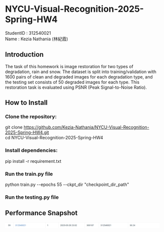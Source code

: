 # NYCU-Visual-Recognition-2025-Spring-HW4
StudentID  : 312540021  
Name       : Kezia Nathania (林紀霞)  

## Introduction 
The task of this homework is image restoration for two types of degradation, rain and snow. The dataset is split into training/validation with 1600 pairs of clean and degraded images for each degradation type, and the testing set consists of 50 degraded images for each type. This restoration task is evaluated using PSNR (Peak Signal-to-Noise Ratio).  

## How to Install
### Clone the repository:  
  git clone https://github.com/Kezia-Nathania/NYCU-Visual-Recognition-2025-Spring-HW4.git  
  cd NYCU-Visual-Recognition-2025-Spring-HW4  
### Install dependencies:  
  pip install -r requirement.txt  
### Run the train.py file  
  python train.py --epochs 55 --ckpt_dir "checkpoint_dir_path"
### Run the testing.py file  

## Performance Snapshot
![Alt text](PerformanceSnapshot.png)

